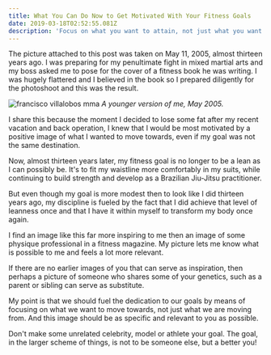 ```yaml
---
title: What You Can Do Now to Get Motivated With Your Fitness Goals
date: 2019-03-18T02:52:55.081Z
description: 'Focus on what you want to attain, not just what you want to avoid.'
---
```

The picture attached to this post was taken on May 11, 2005, almost thirteen years ago.  I was preparing for my penultimate fight in mixed martial arts and my boss asked me to pose for the cover of a fitness book he was writing.  I was hugely flattered and I believed in the book so I prepared diligently for the photoshoot and this was the result.

![francisco villalobos mma](/img/francisco-villalobos-mma-2005.png "francisco villalobos mma") _A younger version of me, May 2005._

I share this because the moment I decided to lose some fat after my recent vacation and back operation, I knew that I would be most motivated by a positive image of what I wanted to move towards, even if my goal was not the same destination.  

Now, almost thirteen years later, my fitness goal is no longer to be a lean as I can possibly be.  It's to fit my waistline more comfortably in my suits, while continuing to build strength and develop as a Brazilian Jiu-Jitsu practitioner.  

But even though my goal is more modest then to look like I did thirteen years ago, my discipline is fueled by the fact that I did achieve that level of leanness once and that I have it within myself to transform my body once again.  

I find an image like this far more inspiring to me then an image of some physique professional in a fitness magazine.  My picture lets me know what is possible to me and feels a lot more relevant.

If there are no earlier images of you that can serve as inspiration, then perhaps a picture of someone who shares some of your genetics, such as a parent or sibling can serve as substitute.  

My point is that we should fuel the dedication to our goals by means of focusing on what we want to move towards, not just what we are moving from.  And this image should be as specific and relevant to you as possible.  

Don't make some unrelated celebrity, model or athlete your goal.  The goal, in the larger scheme of things, is not to be someone else, but a better you!
